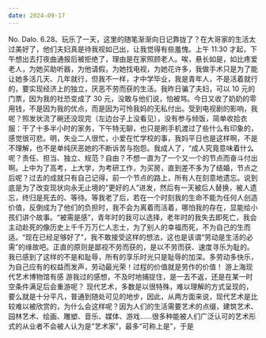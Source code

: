 ```yaml
---
date: 2024-09-17
---
```


No.
Dalo.
6.28、玩乐了一天，这里的随笔渐渐向日记靠拢了？在大哥家的生活太过美好了，他们夫妇真是待我视如己出，让我觉得有些羞愧。上午 11:30 才起，下午想出去打夜曲通报后被拒绝了，理由是在家照顾老人。唉，悬长如是，如比疼爱老人，为她买助听器，为他请假，为她找电视，为她花许多，我做手术只是为了能让她多活几天、几年就行，但我不一样，才中学毕业，我是青年人，不是活着就行的，要实现经济上的独立，厌恶不劳而获的生活。我昨日骗了夫妇，可以 10 元的门票，因为我的社恐变成了 30 元，没敢与他们说，怕被骂。今日又收了奶奶的零用钱，不是因为我的优点，而是因为可怜我妈的无私付出。受到电视剧的影响，我呢？照发状流了碗还没现完（左边台子上没看见），没有参与倾饭，简单收拾衣服：干了十多半小时的家务，下午特无聊，也只是刷手机渡过了些什么有印象的，感觉很可悲。明，失业二人很忙，小爱在忙学校的事，我妈平日也是这样啊，不是不理解，也不是单纯厌恶她的不断诉苦与抱怨。我成人了，“成人究竟意味着什么呢？责任、担当、独立、规范？自由？不想一直为了一个又一个的节点而奋斗付出啊。上中为了高考，上大学，为考研工作，为买房，直到差不多为了结婚，节点之后呢？过去的成就只有自己记得，前一个节点的路上，所有人在刻意地遗忘。说到底是为了改变现状向永无止境的“更好的人”进发，然后有一天被后人替换，被人遗忘，终归是死去的、等待。等我老了后，若在一个时刻我的生命不能为任何人创造价值，反倒成为了他们的负担时，我不会为离着而活着，哪怕我的存在，显能给小孩们讲个故事。“被需是感”，青年时的我可以选择，老年时的我失去即死亡，我会主动赴死的像历史上千千万万仁人志士，为了别人的幸福而死，不为自己的生而适。“现在已经足够好了”，我不敢接受这样的想法，这也是该谓“劳动是生活的必需”的缘故吧。正直的原则是鄙视不劳而获的，是以不劳而获、速度寻乐为耻的。我已感到了这样的不是和耻辱，所有的享乐时光只是耻辱的加深。多劳动多快乐，为自己应有的权益而发声，劳动最光荣！过程的价值就是劳作的价值！
游上海现代艺术博物馆有感
游我过的感想，不及时地捕捉住，是一去不返，还是在某一时空条件满足后会重游呢？
现代艺术，多数是以很特殊，难以理解的方式呈现的，要么就是十分平凡，普通到随处可见的地步，因此，从两方面来说，现代艺术是比较难以被欣赏的，为什么会这样呢？因为人们的生活需要艺术的点缀，建筑艺术、园林艺术、绘画、雕塑、音乐、媒体、游戏……很多种能被人们广泛认可的艺术形式的从业者不会被人认为是“艺术家”，最多“可称上是”，于是
